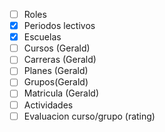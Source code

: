 - [ ] Roles
- [x] Periodos lectivos
- [x] Escuelas
- [ ] Cursos (Gerald)
- [ ] Carreras (Gerald)
- [ ] Planes (Gerald)
- [ ] Grupos(Gerald)
- [ ] Matricula (Gerald)
- [ ] Actividades
- [ ] Evaluacion curso/grupo (rating)